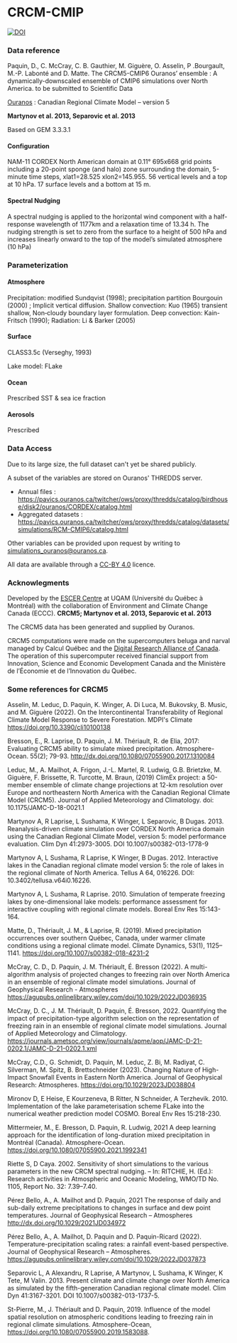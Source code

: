# CRCM-CMIP
[![DOI](https://zenodo.org/badge/790831449.svg)](https://zenodo.org/doi/10.5281/zenodo.11061924)


### Data reference
Paquin, D., C. McCray, C. B. Gauthier, M. Giguère, O. Asselin, P .Bourgault, M.-P. Labonté and D. Matte. The CRCM5-CMIP6 Ouranos’ ensemble : A dynamically-downscaled ensemble of CMIP6 simulations over North America. to be submitted to Scientific Data


[Ouranos](https://www.ouranos.ca/en) : Canadian Regional Climate Model – version 5

**Martynov et al. 2013, Separovic et al. 2013**

Based on GEM 3.3.3.1

#### Configuration
NAM-11 CORDEX North American domain at 0.11° 695x668 grid points including a 20-point sponge (and halo) zone surrounding the domain, 5-minute time steps, 
xlat1=28.525 xlon2=145.955. 56 vertical levels and a top at 10 hPa. 17 surface levels and a bottom at 15 m.

#### Spectral Nudging
A spectral nudging is applied to the horizontal wind component with a half-response wavelength of 1177km and a 
relaxation time of 13.34 h. The nudging strength is set to zero from the surface to a height of 500 hPa and increases 
linearly onward to the top of the model’s simulated atmosphere (10 hPa)

### Parameterization
#### Atmosphere
Precipitation: modified Sundqvist  (1998); precipitation partition Bourgouin  (2000) ; Implicit vertical diffusion. 
Shallow convection: Kuo (1965) transient shallow, Non‐cloudy boundary layer formulation. 
Deep convection: Kain-Fritsch (1990); 
Radiation: Li & Barker (2005)

#### Surface
CLASS3.5c (Verseghy, 1993)

Lake model: FLake

#### Ocean
Prescribed SST & sea ice fraction

#### Aerosols
Prescribed

### Data Access
Due to its large size, the full dataset can't yet be shared publicly.

A subset of the variables are stored on Ouranos' THREDDS server.

- Annual files : https://pavics.ouranos.ca/twitcher/ows/proxy/thredds/catalog/birdhouse/disk2/ouranos/CORDEX/catalog.html
- Aggregated datasets : https://pavics.ouranos.ca/twitcher/ows/proxy/thredds/catalog/datasets/simulations/RCM-CMIP6/catalog.html

Other variables can be provided upon request by writing to simulations_ouranos@ouranos.ca.

All data are available through a [CC-BY 4.0](https://creativecommons.org/licenses/by/4.0/legalcode) licence.

### Acknowlegments
Developed by the [ESCER Centre](https://escer.uqam.ca/) at UQAM (Université du Québec à Montréal) with the collaboration
of Environment and Climate Change Canada (ECCC). **CRCM5; Martynov et al. 2013, Separovic et al. 2013**

The CRCM5 data has been generated and supplied by Ouranos.

CRCM5 computations were made on the supercomputers beluga and narval managed by Calcul Québec and the [Digital Research 
Alliance of Canada](https://alliancecan.ca/en). The operation of this supercomputer received financial support from 
Innovation, Science and Economic Development Canada and the Ministère de l’Économie et de l’Innovation du Québec.

### Some references for CRCM5
Asselin, M. Leduc, D. Paquin, K. Winger, A. Di Luca, M. Bukovsky, B. Music, and M. Giguère (2022). On the 
Intercontinental Transferability of Regional Climate Model Response to Severe Forestation.  MDPI's Climate 
https://doi.org/10.3390/cli10100138 

Bresson, E., R. Laprise, D. Paquin, J. M. Thériault, R. de Elia, 2017: Evaluating CRCM5 ability to simulate mixed 
precipitation. Atmosphere-Ocean. 55(2); 79-93. http://dx.doi.org/10.1080/07055900.2017.1310084 

Leduc, M., A. Mailhot, A. Frigon, J.-L. Martel, R. Ludwig, G.B. Brietzke, M. Giguère, F. Brissette, R. Turcotte, M. 
Braun, (2019) ClimEx project: a 50-member ensemble of climate change projections at 12-km resolution over Europe and 
northeastern North America with the Canadian Regional Climate Model (CRCM5). Journal of Applied Meteorology and 
Climatology. doi: 10.1175/JAMC-D-18-0021.1

Martynov A, R Laprise, L Sushama, K Winger, L Separovic, B Dugas. 2013. Reanalysis-driven climate simulation over CORDEX
North America domain using the Canadian Regional Climate Model, version 5: model performance evaluation. Clim Dyn 
41:2973-3005. DOI 10.1007/s00382-013-1778-9

Martynov A, L Sushama, R Laprise, K Winger, B Dugas. 2012. Interactive lakes in the Canadian regional climate model 
version 5: the role of lakes in the regional climate of North America. Tellus A 64, 016226. DOI: 
10.3402/tellusa.v64i0.16226.

Martynov A, L Sushama, R Laprise. 2010. Simulation of temperate freezing lakes by one-dimensional lake models: 
performance assessment for interactive coupling with regional climate models. Boreal Env Res 15:143-164.

Matte, D., Thériault, J. M., & Laprise, R. (2019). Mixed precipitation occurrences over southern Québec, Canada, under 
warmer climate conditions using a regional climate model. Climate Dynamics, 53(1), 1125–1141. 
https://doi.org/10.1007/s00382-018-4231-2

McCray, C. D., D. Paquin, J. M. Thériault, É. Bresson (2022). A multi-algorithm analysis of projected changes to 
freezing rain over North America in an ensemble of regional climate model simulations. Journal of Geophysical Research -
Atmospheres https://agupubs.onlinelibrary.wiley.com/doi/10.1029/2022JD036935

McCray, D. C., J. M. Thériault, D. Paquin, É. Bresson, 2022. Quantifying the impact of precipitation-type algorithm 
selection on the representation of freezing rain in an ensemble of regional climate model simulations. Journal of 
Applied Meteorology and Climatology. 
https://journals.ametsoc.org/view/journals/apme/aop/JAMC-D-21-0202.1/JAMC-D-21-0202.1.xml 

McCray, C.D., G. Schmidt, D. Paquin, M. Leduc, Z. Bi, M. Radiyat, C. Silverman, M. Spitz, B. Brettschneider (2023). 
Changing Nature of High-Impact Snowfall Events in Eastern North America. Journal of Geophysical Research: Atmospheres. 
https://doi.org/10.1029/2023JD038804

Mironov D, E Heise, E Kourzeneva, B Ritter, N Schneider, A Terzhevik. 2010. Implementation of the lake parameterisation 
scheme FLake into the numerical weather prediction model COSMO. Boreal Env Res 15:218-230.

Mittermeier, M., E. Bresson, D. Paquin, R. Ludwig, 2021 A deep learning approach for the identification of long-duration
mixed precipitation in Montréal (Canada). Atmosphere-Ocean. https://doi.org/10.1080/07055900.2021.1992341

Riette S, D Caya. 2002. Sensitivity of short simulations to the various parameters in the new CRCM spectral nudging. – 
In: RITCHIE, H. (Ed.): Research activities in Atmospheric and Oceanic Modeling, WMO/TD No. 1105, Report No. 32: 
7.39–7.40.

Pérez Bello, A., A. Mailhot and D. Paquin, 2021 The response of daily and sub-daily extreme precipitations to changes in
surface and dew point temperatures. Journal of Geophysical Research – Atmospheres http://dx.doi.org/10.1029/2021JD034972

Pérez Bello, A., A. Mailhot, D. Paquin and D. Paquin-Ricard (2022). Temperature-precipitation scaling rates: a rainfall 
event-based perspective. Journal of Geophysical Research – Atmospheres. 
https://agupubs.onlinelibrary.wiley.com/doi/10.1029/2022JD037873

Separovic L, A Alexandru, R Laprise, A Martynov, L Sushama, K Winger, K Tete, M Valin. 2013. Present climate and climate
change over North America as simulated by the fifth-generation Canadian regional climate model. Clim Dyn 41:3167-3201. 
DOI 10.1007/s00382-013-1737-5.

St-Pierre, M., J. Thériault and D. Paquin, 2019. Influence of the model spatial resolution on atmospheric conditions
leading to freezing rain in regional climate simulations. Atmosphere-Ocean, 
https://doi.org/10.1080/07055900.2019.1583088.
